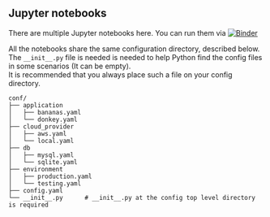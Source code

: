 ## Jupyter notebooks
There are multiple Jupyter notebooks here.
You can run them via [![Binder](https://mybinder.org/badge_logo.svg)](https://mybinder.org/v2/gh/facebookresearch/hydra/master?filepath=examples%2jupyter_notebooks)

All the notebooks share the same configuration directory, described below.  
The `__init__.py` file is needed is needed to help Python find the config files in some scenarios (It can be empty).  
It is recommended that you always place such a file on your config directory.  
```
conf/
├── application
│   ├── bananas.yaml
│   └── donkey.yaml
├── cloud_provider
│   ├── aws.yaml
│   └── local.yaml
├── db
│   ├── mysql.yaml
│   └── sqlite.yaml
├── environment
│   ├── production.yaml
│   └── testing.yaml
├── config.yaml
└── __init__.py      # __init__.py at the config top level directory is required
```

